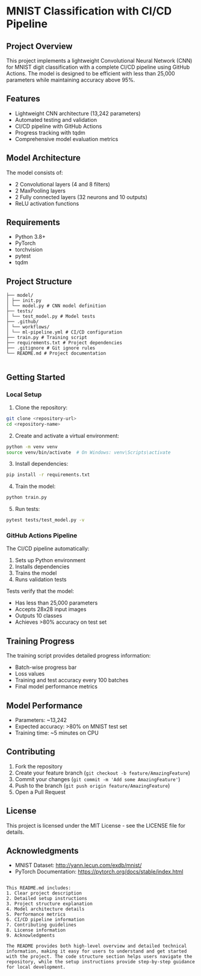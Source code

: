 # MNIST Classification with CI/CD Pipeline

## Project Overview
This project implements a lightweight Convolutional Neural Network (CNN) for MNIST digit classification with a complete CI/CD pipeline using GitHub Actions. The model is designed to be efficient with less than 25,000 parameters while maintaining accuracy above 95%.

## Features
- Lightweight CNN architecture (13,242 parameters)
- Automated testing and validation
- CI/CD pipeline with GitHub Actions
- Progress tracking with tqdm
- Comprehensive model evaluation metrics

## Model Architecture
The model consists of:
- 2 Convolutional layers (4 and 8 filters)
- 2 MaxPooling layers
- 2 Fully connected layers (32 neurons and 10 outputs)
- ReLU activation functions

## Requirements
- Python 3.8+
- PyTorch
- torchvision
- pytest
- tqdm

## Project Structure 
```
├── model/
│ ├── init.py
│ └── model.py # CNN model definition
├── tests/
│ └── test_model.py # Model tests
├── .github/
│ └── workflows/
│ └── ml-pipeline.yml # CI/CD configuration
├── train.py # Training script
├── requirements.txt # Project dependencies
├── .gitignore # Git ignore rules
└── README.md # Project documentation
  
```

## Getting Started

### Local Setup
1. Clone the repository:
```bash
git clone <repository-url>
cd <repository-name>
```

2. Create and activate a virtual environment:
```bash
python -m venv venv
source venv/bin/activate  # On Windows: venv\Scripts\activate
```

3. Install dependencies:
```bash
pip install -r requirements.txt
```

4. Train the model:
```bash
python train.py
```

5. Run tests:
```bash
pytest tests/test_model.py -v
```

### GitHub Actions Pipeline
The CI/CD pipeline automatically:
1. Sets up Python environment
2. Installs dependencies
3. Trains the model
4. Runs validation tests

Tests verify that the model:
- Has less than 25,000 parameters
- Accepts 28x28 input images
- Outputs 10 classes
- Achieves >80% accuracy on test set

## Training Progress
The training script provides detailed progress information:
- Batch-wise progress bar
- Loss values
- Training and test accuracy every 100 batches
- Final model performance metrics

## Model Performance
- Parameters: ~13,242
- Expected accuracy: >80% on MNIST test set
- Training time: ~5 minutes on CPU

## Contributing
1. Fork the repository
2. Create your feature branch (`git checkout -b feature/AmazingFeature`)
3. Commit your changes (`git commit -m 'Add some AmazingFeature'`)
4. Push to the branch (`git push origin feature/AmazingFeature`)
5. Open a Pull Request

## License
This project is licensed under the MIT License - see the LICENSE file for details.

## Acknowledgments
- MNIST Dataset: http://yann.lecun.com/exdb/mnist/
- PyTorch Documentation: https://pytorch.org/docs/stable/index.html
```

This README.md includes:
1. Clear project description
2. Detailed setup instructions
3. Project structure explanation
4. Model architecture details
5. Performance metrics
6. CI/CD pipeline information
7. Contributing guidelines
8. License information
9. Acknowledgments

The README provides both high-level overview and detailed technical information, making it easy for users to understand and get started with the project. The code structure section helps users navigate the repository, while the setup instructions provide step-by-step guidance for local development.
  